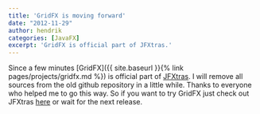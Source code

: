 ```yaml
---
title: 'GridFX is moving forward'
date: "2012-11-29"
author: hendrik
categories: [JavaFX]
excerpt: 'GridFX is official part of JFXtras.'
---
```

Since a few minutes [GridFX]({{ site.baseurl }}{% link pages/projects/gridfx.md %}) is official part of [JFXtras](http://jfxtras.org). I will remove all sources from the old github repository in a little while. Thanks to everyone who helped me to go this way. So if you want to try GridFX just check out JFXtras [here](https://github.com/JFXtras/jfxtras-labs) or wait for the next release.
